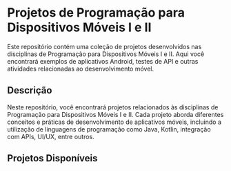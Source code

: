 # Projetos de Programação para Dispositivos Móveis I e II

Este repositório contém uma coleção de projetos desenvolvidos nas disciplinas de Programação para Dispositivos Móveis I e II. Aqui você encontrará exemplos de aplicativos Android, testes de API e outras atividades relacionadas ao desenvolvimento móvel.

## Descrição

Neste repositório, você encontrará projetos relacionados às disciplinas de Programação para Dispositivos Móveis I e II. Cada projeto aborda diferentes conceitos e práticas de desenvolvimento de aplicativos móveis, incluindo a utilização de linguagens de programação como Java, Kotlin, integração com APIs, UI/UX, entre outros.

## Projetos Disponíveis
